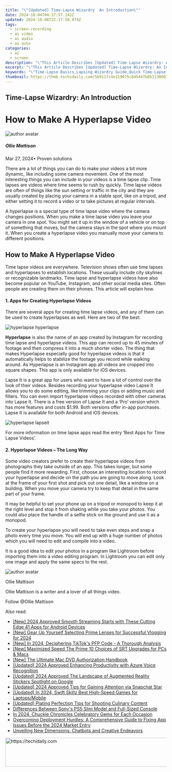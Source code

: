 ```yaml
---
title: "\"[Updated] Time-Lapse Wizardry  An Introduction\""
date: 2024-10-04T04:37:57.142Z
updated: 2024-10-06T22:17:58.974Z
tags: 
  - screen-recording
  - ai video
  - ai audio
  - ai auto
categories: 
  - ai
  - screen
description: "\"This Article Describes [Updated] Time-Lapse Wizardry: An Introduction\""
excerpt: "\"This Article Describes [Updated] Time-Lapse Wizardry: An Introduction\""
keywords: "\"Time-Lapse Basics,Lapsing Wizardry Guide,Quick Time-Lapse Tutorial,Mastering Time-Lapse,Time-Lapse Creation Steps,Beginner Time-Lapse Techniques,Introduction to Timelapse\""
thumbnail: https://thmb.techidaily.com/5b911fc4e119075c845447b8b1130601d398b21b169f3541bab98402d648f2f7.jpg
---
```


## Time-Lapse Wizardry: An Introduction

# How to Make A Hyperlapse Video

![author avatar](https://images.wondershare.com/filmora/article-images/ollie-mattison.jpg)

##### Ollie Mattison

 Mar 27, 2024• Proven solutions

There are a lot of things you can do to make your videos a bit more dynamic, like including some camera movement. One of the most interesting things you can include in your videos is a time lapse clip. Time lapses are videos where time seems to rush by quickly. Time lapse videos are often of things like the sun setting or traffic in the city and they are usually created by placing your camera in a stable spot, like on a tripod, and either setting it to record a video or to take pictures at regular intervals.

A hyperlapse is a special type of time lapse video where the camera changes positions. When you make a time lapse video you leave your camera in one spot. You might set it up in the window of a vehicle or on top of something that moves, but the camera stays in the spot where you mount it. When you create a hyperlapse video you manually move your camera to different positions.

## How to Make A Hyperlapse Video

Time lapse videos are everywhere. Television shows often use time lapses and hyperlapses to establish locations. These usually include city skylines or recognizable landmarks. Time lapse and hyperlapse videos have also become popular on YouTube, Instagram, and other social media sites. Often people are creating them on their phones. This article will explain how.

#### 1\. Apps for Creating Hyperlapse Videos

There are several apps for creating time lapse videos, and any of them can be used to create hyperlapses as well. Here are two of the best:

![hyperlapse hyperlapse](https://images.wondershare.com/filmora/article-images/hyperlapse-hyperlapse.JPG)

**Hyperlapse** is also the name of an app created by Instagram for recording time lapse and hyperlapse videos. This app can record up to 45 minutes of footage and then compress it into a much shorter video. The thing that makes Hyperlapse especially good for hyperlapse videos is that it automatically helps to stabilize the footage you record while walking around. As Hyperlapse is an Instagram app all videos are cropped into square shapes. This app is only available for iOS devices.

Lapse It is a great app for users who want to have a lot of control over the look of their videos. Besides recording your hyperlapse video Lapse It allows you to do some editing, like trimming your clips or adding music and filters. You can even import hyperlapse videos recorded with other cameras into Lapse It. There is a free version of Lapse It and a ‘Pro’ version which has more features and costs $1.99\. Both versions offer in-app purchases. Lapse It is available for both Android and iOS devices.

![hyperlapse lapseit](https://images.wondershare.com/filmora/article-images/hyperlapse-lapseit.JPG)

For more information on time lapse apps read the entry ‘Best Apps for Time Lapse Videos’.

#### 2\. Hyperlapse Videos – The Long Way

Some video creators prefer to create their hyperlapse videos from photographs they take outside of an app. This takes longer, but some people find it more rewarding. First, choose an interesting location to record your hyperlapse and decide on the path you are going to move along. Look at the frame of your first shot and pick out one detail, like a window on a building. When you move your camera try to keep that detail in the same part of your frame.

It may be helpful to set your phone up on a tripod or monopod to keep it at the right level and stop it from shaking while you take your photos. You could also place the handle of a selfie stick on the ground and use it as a monopod.

To create your hyperlapse you will need to take even steps and snap a photo every time you move. You will end up with a huge number of photos which you will need to edit and compile into a video.

It is a good idea to edit your photos in a program like Lightroom before importing them into a video editing program. In Lightroom you can edit only one image and apply the same specs to the rest.

![author avatar](https://images.wondershare.com/filmora/article-images/ollie-mattison.jpg)

Ollie Mattison

Ollie Mattison is a writer and a lover of all things video.

Follow @Ollie Mattison


<ins class="adsbygoogle"
     style="display:block"
     data-ad-format="autorelaxed"
     data-ad-client="ca-pub-7571918770474297"
     data-ad-slot="1223367746"></ins>



<ins class="adsbygoogle"
     style="display:block"
     data-ad-client="ca-pub-7571918770474297"
     data-ad-slot="8358498916"
     data-ad-format="auto"
     data-full-width-responsive="true"></ins>


<span class="atpl-alsoreadstyle">Also read:</span>
<div><ul>
<li><a href="https://article-tips.techidaily.com/new-2024-approved-smooth-streaming-starts-with-these-cutting-edge-41-apps-for-android-devices/"><u>[New] 2024 Approved Smooth Streaming Starts with These Cutting Edge 41 Apps for Android Devices</u></a></li>
<li><a href="https://eaxpv-info.techidaily.com/new-gear-up-yourself-selecting-prime-lenses-for-successful-vlogging-for-2024/"><u>[New] Gear Up Yourself Selecting Prime Lenses for Successful Vlogging for 2024</u></a></li>
<li><a href="https://tiktok-video-recordings.techidaily.com/new-in-2024-deciphering-tiktoks-pfp-code-a-thorough-analysis/"><u>[New] In 2024, Deciphering TikTok's PFP Code - A Thorough Analysis</u></a></li>
<li><a href="https://fox-helps.techidaily.com/new-maximized-speed-the-prime-10-choices-of-srt-upgrades-for-pcs-and-macs/"><u>[New] Maximized Speed The Prime 10 Choices of SRT Upgrades for PCs & Macs</u></a></li>
<li><a href="https://some-skills.techidaily.com/new-the-ultimate-mac-dvd-authorization-handbook/"><u>[New] The Ultimate Mac DVD Authorization Handbook</u></a></li>
<li><a href="https://article-tips.techidaily.com/updated-2024-approved-enhancing-productivity-with-azure-voice-recognition/"><u>[Updated] 2024 Approved Enhancing Productivity with Azure Voice Recognition</u></a></li>
<li><a href="https://article-tips.techidaily.com/updated-2024-approved-the-landscape-of-augmented-reality-stickers-spotlight-on-google/"><u>[Updated] 2024 Approved The Landscape of Augmented Reality Stickers Spotlight on Google</u></a></li>
<li><a href="https://article-tips.techidaily.com/updated-2024-approved-tips-for-gaining-attention-via-snapchat-star/"><u>[Updated] 2024 Approved Tips for Gaining Attention via Snapchat Star</u></a></li>
<li><a href="https://article-tips.techidaily.com/updated-in-2024-swift-skillz-best-high-speed-games-for-laptopsmobile/"><u>[Updated] In 2024, Swift Skillz Best High-Speed Games for Laptops/Mobile</u></a></li>
<li><a href="https://extra-approaches.techidaily.com/updated-plating-perfection-tips-for-shooting-culinary-content/"><u>[Updated] Plating Perfection Tips for Shooting Culinary Content</u></a></li>
<li><a href="https://buynow-info.techidaily.com/differences-between-sonys-ps5-slim-model-and-full-sized-console/"><u>Differences Between Sony's PS5 Slim Model and Full-Sized Console</u></a></li>
<li><a href="https://extra-hints.techidaily.com/in-2024-chuckle-chronicles-celebratory-gems-for-each-occasion/"><u>In 2024, Chuckle Chronicles Celebratory Gems for Each Occasion</u></a></li>
<li><a href="https://program-issues.techidaily.com/overcoming-deployment-hurdles-a-comprehensive-guide-to-fixing-app-issues-before-the-2024-market-entry/"><u>Overcoming Deployment Hurdles: A Comprehensive Guide to Fixing App Issues Before the 2024 Market Entry</u></a></li>
<li><a href="https://tech-savvy.techidaily.com/unveiling-new-dimensions-chatbots-and-creative-endeavors/"><u>Unveiling New Dimensions: Chatbots and Creative Endeavors</u></a></li>
</ul></div>

<!-- affiliate ads begin -->
<a href="https://unicoeye.pxf.io/c/5597632/2134233/18498" target="_top" id="2134233">
  <img src="//a.impactradius-go.com/display-ad/18498-2134233" border="0" alt="https://techidaily.com" width="728" height="90"/>
</a>
<img height="0" width="0" src="https://unicoeye.pxf.io/i/5597632/2134233/18498" style="position:absolute;visibility:hidden;" border="0" />
<!-- affiliate ads end -->

